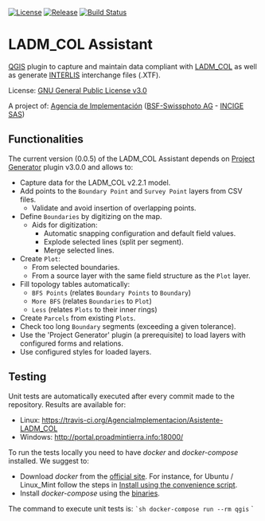[![License](https://img.shields.io/github/license/AgenciaImplementacion/Asistente-LADM_COL.svg)](https://tldrlegal.com/license/gnu-general-public-license-v3-%28gpl-3%29)
[![Release](https://img.shields.io/github/release/AgenciaImplementacion/asistente-ladm_col.svg)](https://github.com/AgenciaImplementacion/asistente-ladm_col/releases)
[![Build Status](https://travis-ci.org/AgenciaImplementacion/Asistente-LADM_COL.svg?branch=master)](https://travis-ci.org/AgenciaImplementacion/Asistente-LADM_COL)

# LADM_COL Assistant
[QGIS](http://qgis.org) plugin to capture and maintain data compliant with [LADM_COL](https://github.com/AgenciaImplementacion/LADM_COL) as well as generate [INTERLIS](http://www.interlis.ch/index_e.htm) interchange files (.XTF).

License: [GNU General Public License v3.0](https://github.com/AgenciaImplementacion/Asistente-LADM_COL/blob/master/LICENSE)


A project of: [Agencia de Implementación](https://www.proadmintierra.info/) ([BSF-Swissphoto AG](http://bsf-swissphoto.com/) - [INCIGE SAS](http://www.incige.com/))


## Functionalities

The current version (0.0.5) of the LADM_COL Assistant depends on [Project Generator](https://github.com/opengisch/projectgenerator/) plugin v3.0.0 and allows to:

 - Capture data for the LADM_COL v2.2.1 model.
 - Add points to the `Boundary Point` and `Survey Point` layers from CSV files.
   - Validate and avoid insertion of overlapping points.
 - Define `Boundaries` by digitizing on the map.
   - Aids for digitization:
     - Automatic snapping configuration and default field values.
     - Explode selected lines (split per segment).
     - Merge selected lines.
 - Create `Plot`:
   - From selected boundaries.
   - From a source layer with the same field structure as the `Plot` layer.
 - Fill topology tables automatically:
   - `BFS Points` (relates `Boundary Points` to `Boundary`)
   - `More BFS` (relates `Boundaries` to `Plot`)
   - `Less` (relates `Plots` to their inner rings)
 - Create `Parcels` from existing `Plots`.
 - Check too long `Boundary` segments (exceeding a given tolerance).
 - Use the 'Project Generator' plugin (a prerequisite) to load layers with configured forms and relations.
 - Use configured styles for loaded layers.

## Testing

Unit tests are automatically executed after every commit made to the repository. Results are available for:

- Linux: https://travis-ci.org/AgenciaImplementacion/Asistente-LADM_COL
- Windows: http://portal.proadmintierra.info:18000/

To run the tests locally you need to have *docker* and *docker-compose* installed. We suggest to:
- Download *docker* from the [official site](https://www.docker.com/community-edition#/download). For instance, for Ubuntu / Linux_Mint follow the steps in [Install using the convenience script](https://docs.docker.com/engine/installation/linux/docker-ce/ubuntu/#install-using-the-convenience-script).
- Install *docker-compose* using the [binaries](https://github.com/docker/compose/releases/tag/1.18.0).

The command to execute unit tests is:
`` `sh
docker-compose run --rm qgis
`` `
